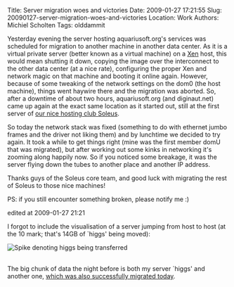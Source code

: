 Title: Server migration woes and victories
Date: 2009-01-27 17:21:55
Slug: 20090127-server-migration-woes-and-victories
Location: Work
Authors: Michiel Scholten
Tags: olddammit

<p>Yesterday evening the server hosting aquariusoft.org's services was scheduled for migration to another machine in another data center. As it is a virtual private server (better known as a virtual machine) on a <a href="http://en.wikipedia.org/wiki/Xen">Xen</a> host, this would mean shutting it down, copying the image over the interconnect to the other data center (at a nice rate), configuring the proper Xen and network magic on that machine and booting it online again. However, because of some tweaking of the network settings on the dom0 (the host machine), things went haywire there and the migration was aborted. So, after a downtime of about two hours, aquariusoft.org (and diginaut.net) came up again at the exact same location as it started out, still at the first server of <a href="http://soleus.nu/">our nice hosting club Soleus</a>.</p>

<p>So today the network stack was fixed (something to do with ethernet jumbo frames and the driver not liking them) and by lunchtime we decided to try again. It took a while to get things right (mine was the first member domU that was migrated), but after working out some kinks in networking it's zooming along happily now. So if you noticed some breakage, it was the server flying down the tubes to another place and another IP address.</p>

<p>Thanks guys of the Soleus core team, and good luck with migrating the rest of Soleus to those nice machines!</p>

<p>PS: if you still encounter something broken, please notify me :)</p>

<div class="edit">edited at 2009-01-27 21:21</div>
<p>I forgot to include the visualisation of a server jumping from host to host (at the 10 mark; that's 14GB of `higgs' being moved):</p>

<div class="content-image"><div><img src="http://aquariusoft.org/~mbscholt/images/content/195852253_70-day.png" alt="Spike denoting higgs being transferred" title="Spike denoting higgs being transferred" /></div></div>
<br style="clear: both;" />

<p>The big chunk of data the night before is both my server `higgs' and another one, <a href="http://rock-y.org/post/migratie-vps/">which was also successfully migrated today</a>.</p>
